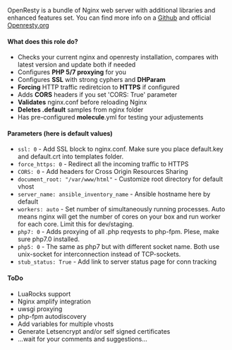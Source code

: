 OpenResty is a bundle of Nginx web server with additional libraries and enhanced features set. 
You can find more info on a [Github](https://github.com/openresty/lua-nginx-module) and official [Openresty.org](https://openresty.org)

#### What does this role do?
- Checks your current nginx and openresty installation, compares with latest version and update both if needed
- Configures **PHP 5/7 proxying** for you
- Configures **SSL** with strong cyphers and **DHParam**
- **Forcing** HTTP traffic rediretcion to **HTTPS** if configured
- Adds **CORS** headers if you set 'CORS: True' parameter
- **Validates** nginx.conf before reloading Nginx
- **Deletes .default** samples from nginx folder
- Has pre-configured **molecule**.yml for testing your adjustements

#### Parameters (here is default values)
- `ssl: 0` - Add SSL block to nginx.conf. Make sure you place default.key and default.crt into templates folder.
- `force_https: 0` - Redirect all the incoming traffic to HTTPS
- `CORS: 0` - Add headers for Cross Origin Resources Sharing
- `document_root: "/var/www/html"` - Customize root directory for default vhost
- `server_name: ansible_inventory_name` - Ansible hostname here by default
- `workers: auto` - Set number of simultaneously running processes. 
  Auto means nginx will get the number of cores on your box and run worker for each core. Limit this for dev/staging.
- `php7: 0` - Adds proxying of all .php reqyests to php-fpm. Plese, make sure php7.0 installed.
- `php5: 0` - The same as php7 but with different socket name. Both use unix-socket for interconnection instead of TCP-sockets.
- `stub_status: True` - Add link to server status page for conn tracking

#### ToDo
- LuaRocks support
- Nginx amplify integration
- uwsgi proxying
- php-fpm autodiscovery
- Add variables for multiple vhosts
- Generate Letsencrypt and/or self signed certificates
- ...wait for your comments and suggestions...
